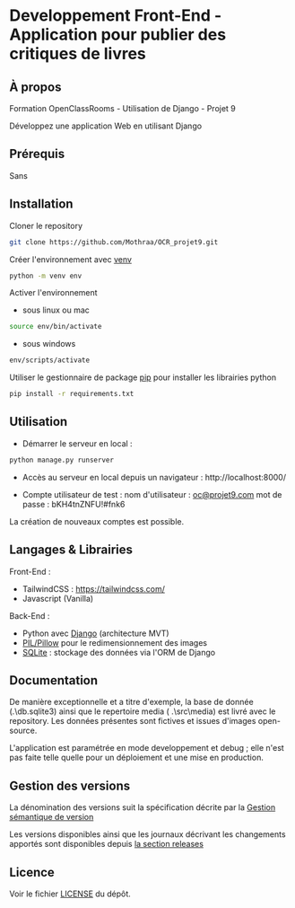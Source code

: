 # Developpement Front-End - Application pour publier des critiques de livres

## À propos

Formation OpenClassRooms - Utilisation de Django - Projet 9

Développez une application Web en utilisant Django


## Prérequis

Sans

## Installation

Cloner le repository
```bash
git clone https://github.com/Mothraa/OCR_projet9.git
```
Créer l'environnement avec [venv](https://docs.python.org/fr/3/library/venv.html)
```bash
python -m venv env
```
Activer l'environnement

- sous linux ou mac
```bash
source env/bin/activate
```
- sous windows
```bash
env/scripts/activate
```
Utiliser le gestionnaire de package [pip](https://docs.python.org/fr/dev/installing/index.html) pour installer les librairies python
```bash
pip install -r requirements.txt
```

## Utilisation

* Démarrer le serveur en local :
```bash
python manage.py runserver
```
* Accès au serveur en local depuis un navigateur :
http://localhost:8000/

* Compte utilisateur de test :
nom d'utilisateur : oc@projet9.com
mot de passe : bKH4tnZNFU!#fnk6

La création de nouveaux comptes est possible.

## Langages & Librairies

Front-End :
* TailwindCSS : https://tailwindcss.com/
* Javascript (Vanilla)

Back-End :
* Python avec [Django](https://www.djangoproject.com/) (architecture MVT)
* [PIL/Pillow](https://pypi.org/project/pillow/) pour le redimensionnement des images
* [SQLite](https://www.sqlite.org/) : stockage des données via l'ORM de Django


## Documentation

De manière exceptionnelle et a titre d'exemple, la base de donnée (.\db.sqlite3) ainsi que le repertoire media ( .\src\media) est livré avec le repository.
Les données présentes sont fictives et issues d'images open-source.

L'application est paramétrée en mode developpement et debug ; elle n'est pas faite telle quelle pour un déploiement et une mise en production.



## Gestion des versions

La dénomination des versions suit la spécification décrite par la [Gestion sémantique de version](https://semver.org/lang/fr/)

Les versions disponibles ainsi que les journaux décrivant les changements apportés sont disponibles depuis [la section releases](https://github.com/Mothraa/OCR_projet4/releases)

## Licence

Voir le fichier [LICENSE](./LICENSE.md) du dépôt.
